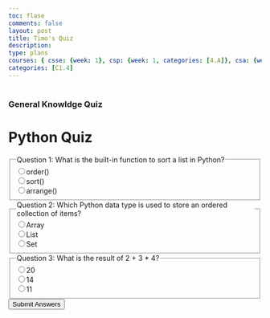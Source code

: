 ```yaml
---
toc: flase
comments: false
layout: post
title: Timo's Quiz
description:
type: plans
courses: { csse: {week: 1}, csp: {week: 1, categories: [4.A]}, csa: {week: 0} }
categories: [C1.4]
---
```


#

### General Knowldge Quiz

<!DOCTYPE html>
<html>
<head>
    <title>Python Quiz</title>
</head>
<body>
    <h1>Python Quiz</h1>
    <form id="quiz-form">
        <fieldset>
            <legend>Question 1: What is the built-in function to sort a list in Python?</legend>
            <label><input type="radio" name="q1" value="a">order()</label><br>
            <label><input type="radio" name="q1" value="b">sort()</label><br>
            <label><input type="radio" name="q1" value="c">arrange()</label><br>
        </fieldset>
        <fieldset>
            <legend>Question 2: Which Python data type is used to store an ordered collection of items?</legend>
            <label><input type="radio" name="q2" value="a">Array</label><br>
            <label><input type="radio" name="q2" value="b">List</label><br>
            <label><input type="radio" name="q2" value="c">Set</label><br>
        </fieldset>
        <fieldset>
            <legend>Question 3: What is the result of 2 + 3 * 4?</legend>
            <label><input type="radio" name="q3" value="a">20</label><br>
            <label><input type="radio" name="q3" value="b">14</label><br>
            <label><input type="radio" name="q3" value="c">11</label><br>
        </fieldset>
        <button type="button" id="submit-button">Submit Answers</button>
    </form>
    <div id="result"></div>
    <script>
        document.getElementById("submit-button").addEventListener("click", function() {
            const answers = {
                q1: document.querySelector('input[name="q1"]:checked'),
                q2: document.querySelector('input[name="q2"]:checked'),
                q3: document.querySelector('input[name="q3"]:checked')
            };
            let correctCount = 0;
            for (const question in answers) {
                if (answers[question] && answers[question].value === "b") {
                    correctCount++;
                }
            }
            const resultDiv = document.getElementById("result");
            resultDiv.innerHTML = `You got ${correctCount} out of 3 questions correct.`;
        });
    </script>
</body>
</html>
